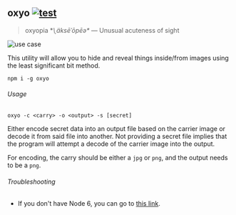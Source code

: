 ## oxyo [![test](https://img.shields.io/travis/Apercu/oxyo.svg?maxAge=2592000&style=flat-square)](https://travis-ci.org/Apercu/oxyo)
> oxyopia **\ˌäksēˈōpēə\** — Unusual acuteness of sight
    
![use case](http://i.imgur.com/njXg3Uc.gif)

This utility will allow you to hide and reveal things inside/from images using
the least significant bit method.

    npm i -g oxyo

###### Usage

    oxyo -c <carry> -o <output> -s [secret]

Either encode secret data into an output file based on the carrier image or
decode it from said file into another.
Not providing a secret file implies that the program will attempt a decode of
the carrier image into the output.

For encoding, the carry should be either a `jpg` or `png`, and the output needs
to be a `png`.

###### Troubleshooting

- If you don't have Node 6, you can go to [this link](https://www.youtube.com/watch?v=dQw4w9WgXcQ).
